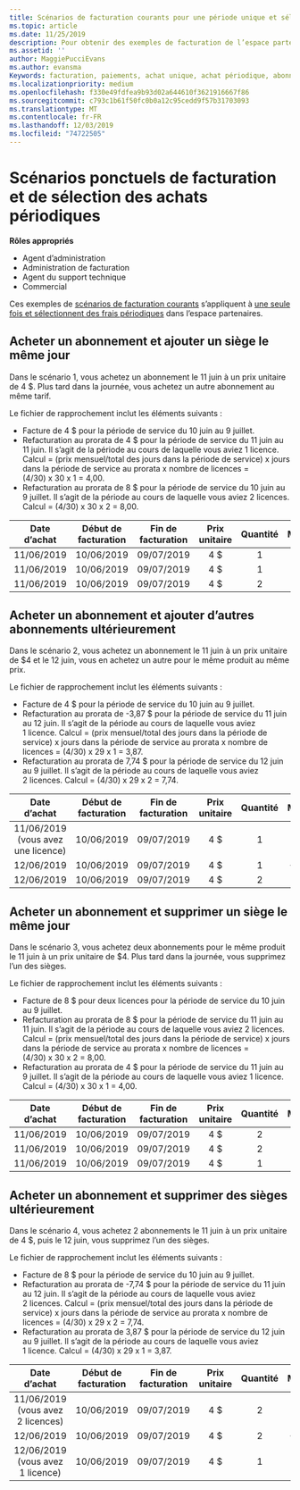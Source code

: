 ```yaml
---
title: Scénarios de facturation courants pour une période unique et sélection des achats récurrents | Espace partenaires
ms.topic: article
ms.date: 11/25/2019
description: Pour obtenir des exemples de facturation de l’espace partenaires pour une seule fois et sélectionner des achats périodiques, lorsque vous achetez des abonnements, ajoutez des abonnements, ajoutez ou supprimez des sièges.
ms.assetid: ''
author: MaggiePucciEvans
ms.author: evansma
Keywords: facturation, paiements, achat unique, achat périodique, abonnements, sièges
ms.localizationpriority: medium
ms.openlocfilehash: f330e49fdfea9b93d02a644610f3621916667f86
ms.sourcegitcommit: c793c1b61f50fc0b0a12c95cedd9f57b31703093
ms.translationtype: MT
ms.contentlocale: fr-FR
ms.lasthandoff: 12/03/2019
ms.locfileid: "74722505"
---
```

# <a name="one-time-and-select-recurring-purchase-billing-scenarios"></a>Scénarios ponctuels de facturation et de sélection des achats périodiques

**Rôles appropriés**

- Agent d’administration
- Administration de facturation
- Agent du support technique
- Commercial

Ces exemples de [scénarios de facturation courants](common-billing-scenarios.md) s’appliquent à [une seule fois et sélectionnent des frais périodiques](one-time-and-recurring-billing.md) dans l’espace partenaires.

## <a name="purchase-a-subscription-and-add-a-seat-on-the-same-day"></a>Acheter un abonnement et ajouter un siège le même jour

Dans le scénario 1, vous achetez un abonnement le 11 juin à un prix unitaire de 4 $. Plus tard dans la journée, vous achetez un autre abonnement au même tarif.

Le fichier de rapprochement inclut les éléments suivants :

- Facture de 4 $ pour la période de service du 10 juin au 9 juillet.
- Refacturation au prorata de 4 $ pour la période de service du 11 juin au 11 juin. Il s’agit de la période au cours de laquelle vous aviez 1 licence. Calcul = (prix mensuel/total des jours dans la période de service) x jours dans la période de service au prorata x nombre de licences = (4/30) x 30 x 1 = 4,00.
- Refacturation au prorata de 8 $ pour la période de service du 10 juin au 9 juillet. Il s’agit de la période au cours de laquelle vous aviez 2 licences. Calcul = (4/30) x 30 x 2 = 8,00.

|**Date d’achat**   |**Début de facturation** |**Fin de facturation**  |**Prix unitaire**  |**Quantité**  |**Montant** |**Type de facturation** |
|:------:|:------:|:------:|:------:|:------:|:------:|:-----:|
|11/06/2019      |10/06/2019   |09/07/2019         |4 $                |1                 |4 $            |Nouveau         |
|11/06/2019     | 10/06/2019    |09/07/2019        |4 $        |1        | -4 $       |addQuantity           |
|11/06/2019     | 10/06/2019    |09/07/2019        |4 $        | 2      |8 $         |addQuantity           |

## <a name="purchase-a-subscription-and-add-more-subscriptions-later"></a>Acheter un abonnement et ajouter d’autres abonnements ultérieurement

Dans le scénario 2, vous achetez un abonnement le 11 juin à un prix unitaire de $4 et le 12 juin, vous en achetez un autre pour le même produit au même prix.

Le fichier de rapprochement inclut les éléments suivants :

- Facture de 4 $ pour la période de service du 10 juin au 9 juillet.
- Refacturation au prorata de -3,87 $ pour la période de service du 11 juin au 12 juin. Il s’agit de la période au cours de laquelle vous aviez 1 licence. Calcul = (prix mensuel/total des jours dans la période de service) x jours dans la période de service au prorata x nombre de licences = (4/30) x 29 x 1 = 3,87.
- Refacturation au prorata de 7,74 $ pour la période de service du 12 juin au 9 juillet. Il s’agit de la période au cours de laquelle vous aviez 2 licences. Calcul = (4/30) x 29 x 2 = 7,74.

|**Date d’achat**   |**Début de facturation** |**Fin de facturation**  |**Prix unitaire**  |**Quantité**  |**Montant** |**Type de facturation** |
|:------:|:------:|:------:|:------:|:------:|:------:|:-----:|
|11/06/2019 (vous avez une licence)     |10/06/2019   |09/07/2019         |4 $         |1        |4 $            |Nouveau         |
|12/06/2019     | 10/06/2019    |09/07/2019        |4 $        |1        | -3,87 $       |addQuantity           |
|12/06/2019     | 10/06/2019    |09/07/2019        |4 $        | 2      |7,74 $       |addQuantity           |

## <a name="purchase-a-subscription-and-remove-a-seat-on-the-same-day"></a>Acheter un abonnement et supprimer un siège le même jour

Dans le scénario 3, vous achetez deux abonnements pour le même produit le 11 juin à un prix unitaire de $4. Plus tard dans la journée, vous supprimez l’un des sièges.  

Le fichier de rapprochement inclut les éléments suivants :

- Facture de 8 $ pour deux licences pour la période de service du 10 juin au 9 juillet.
- Refacturation au prorata de 8 $ pour la période de service du 11 juin au 11 juin. Il s’agit de la période au cours de laquelle vous aviez 2 licences. Calcul = (prix mensuel/total des jours dans la période de service) x jours dans la période de service au prorata x nombre de licences = (4/30) x 30 x 2 = 8,00.
- Refacturation au prorata de 4 $ pour la période de service du 11 juin au 9 juillet. Il s’agit de la période au cours de laquelle vous aviez 1 licence. Calcul = (4/30) x 30 x 1 = 4,00.

|**Date d’achat**   |**Début de facturation** |**Fin de facturation**  |**Prix unitaire**  |**Quantité**  |**Montant** |**Type de facturation** |
|:------:|:------:|:------:|:------:|:------:|:------:|:-----:|
|11/06/2019      |10/06/2019   |09/07/2019         |4 $                |2                 |8 $            |Nouveau         |
|11/06/2019     | 10/06/2019    |09/07/2019        |4 $        |2        | -8 $       |removeQuantity           |
|11/06/2019     | 10/06/2019    |09/07/2019        |4 $        | 1      |4 $         |removeQuantity           |

## <a name="purchase-a-subscription-and-remove-seats-later"></a>Acheter un abonnement et supprimer des sièges ultérieurement

Dans le scénario 4, vous achetez 2 abonnements le 11 juin à un prix unitaire de 4 $, puis le 12 juin, vous supprimez l’un des sièges.

Le fichier de rapprochement inclut les éléments suivants :

- Facture de 8 $ pour la période de service du 10 juin au 9 juillet.
- Refacturation au prorata de -7,74 $ pour la période de service du 11 juin au 12 juin. Il s’agit de la période au cours de laquelle vous aviez 2 licences. Calcul = (prix mensuel/total des jours dans la période de service) x jours dans la période de service au prorata x nombre de licences = (4/30) x 29 x 2 = 7,74.
- Refacturation au prorata de 3,87 $ pour la période de service du 12 juin au 9 juillet. Il s’agit de la période au cours de laquelle vous aviez 1 licence. Calcul = (4/30) x 29 x 1 = 3,87.

|**Date d’achat**   |**Début de facturation** |**Fin de facturation**  |**Prix unitaire**  |**Quantité**  |**Montant** |**Type de facturation** |
|:------:|:------:|:------:|:------:|:------:|:------:|:-----:|
|11/06/2019 (vous avez 2 licences)     |10/06/2019   |09/07/2019         |4 $         |2        |8 $       |Nouveau       |
|12/06/2019     | 10/06/2019    |09/07/2019        |4 $        |2        | -7,74 $       |removeQuantity           |
|12/06/2019 (vous avez 1 licence)    | 10/06/2019    |09/07/2019   |4 $    |1      |3,87 $    |removeQuantity |

